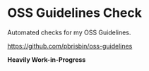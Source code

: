 # OSS Guidelines Check

Automated checks for my OSS Guidelines.

https://github.com/pbrisbin/oss-guidelines

**Heavily Work-in-Progress**

